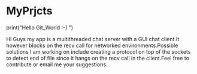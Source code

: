 # MyPrjcts
print("Hello Git_World :-) ")

Hi Guys my app is a multithreaded chat server with a GUI chat client.It however blocks on the recv call for networked environments.Possible solutions I am working on include creating a protocol on top of the sockets to detect end of file since it hangs on the recv call in the client.Feel free to contribute or email me your suggestions.
